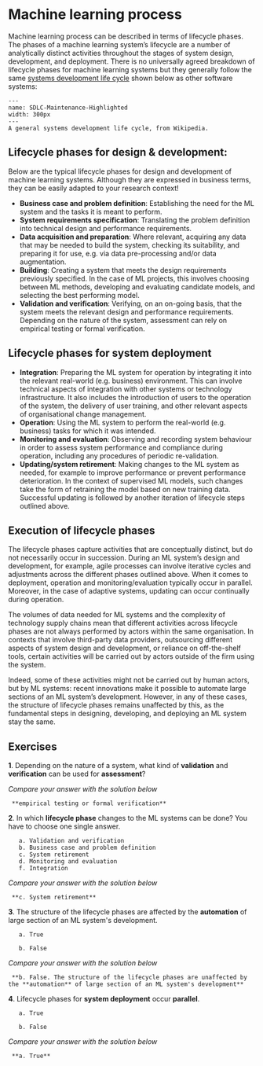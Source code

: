 # Machine learning process

Machine learning process can be described in terms of lifecycle phases. The phases of a machine learning system’s lifecycle are a number of analytically distinct activities throughout the stages of system design, development, and deployment. There is no universally agreed breakdown of lifecycle phases for machine learning systems but they generally follow the same [systems development life cycle](https://en.wikipedia.org/wiki/Systems_development_life_cycle) shown below as other software systems:

```{figure} https://upload.wikimedia.org/wikipedia/commons/7/7e/SDLC-Maintenance-Highlighted.png
---
name: SDLC-Maintenance-Highlighted
width: 300px
---
A general systems development life cycle, from Wikipedia.
```

## Lifecycle phases for design & development:

Below are the typical lifecycle phases for design and development of machine learning systems. Although they are expressed in business terms, they can be easily adapted to your research context!

- **Business case and problem definition**: Establishing the need for the ML system and the tasks it is meant to perform.
- **System requirements specification**: Translating the problem definition into technical design and performance requirements.
- **Data acquisition and preparation**: Where relevant, acquiring any data that may be needed to build the system, checking its suitability, and preparing it for use, e.g. via data pre-processing and/or data augmentation.
- **Building**: Creating a system that meets the design requirements previously specified. In the case of ML projects, this involves choosing between ML methods, developing and evaluating candidate models, and selecting the best performing model.
- **Validation and verification**: Verifying, on an on-going basis, that the system meets the relevant design and performance requirements. Depending on the nature of the system, assessment can rely on empirical testing or formal verification.

## Lifecycle phases for system deployment

- **Integration**: Preparing the ML system for operation by integrating it into the relevant real-world (e.g. business) environment. This can involve technical aspects of integration with other systems or technology infrastructure. It also includes the introduction of users to the operation of the system, the delivery of user training, and other relevant aspects of organisational change management.
- **Operation**: Using the ML system to perform the real-world (e.g. business) tasks for which it was intended.
- **Monitoring and evaluation**: Observing and recording system behaviour in order to assess system performance and compliance during operation, including any procedures of periodic re-validation.
- **Updating/system retirement**: Making changes to the ML system as needed, for example to improve performance or prevent performance deterioration. In the context of supervised ML models, such changes take the form of retraining the model based on new training data. Successful updating is followed by another iteration of lifecycle steps outlined above.

## Execution of lifecycle phases

The lifecycle phases capture activities that are conceptually distinct, but do not necessarily occur in succession. During an ML system’s design and development, for example, agile processes can involve iterative cycles and adjustments across the different phases outlined above. When it comes to deployment, operation and monitoring/evaluation typically occur in parallel. Moreover, in the case of adaptive systems, updating can occur continually during operation.

The volumes of data needed for ML systems and the complexity of technology supply chains mean that different activities across lifecycle phases are not always performed by actors within the same organisation. In contexts that involve third-party data providers, outsourcing different aspects of system design and development, or reliance on off-the-shelf tools, certain activities will be carried out by actors outside of the firm using the system.

Indeed, some of these activities might not be carried out by human actors, but by ML systems: recent innovations make it possible to automate large sections of an ML system’s development. However, in any of these cases, the structure of lifecycle phases remains unaffected by this, as the fundamental steps in designing, developing, and deploying an ML system stay the same.

## Exercises


**1**. Depending on the nature of a system, what kind of **validation** and **verification** can be used for **assessment**?

*Compare your answer with the solution below*

   ```{toggle}
    **empirical testing or formal verification**
   ```

**2**. In which **lifecycle phase** changes to the ML systems can be done? You have to choose one single answer.

       a. Validation and verification
       b. Business case and problem definition
       c. System retirement
       d. Monitoring and evaluation
       f. Integration

*Compare your answer with the solution below*

   ```{toggle}
    **c. System retirement**
   ```

**3**. The structure of the lifecycle phases are affected by the **automation** of large section of an ML system's development.

       a. True

       b. False
*Compare your answer with the solution below*

   ```{toggle}
    **b. False. The structure of the lifecycle phases are unaffected by the **automation** of large section of an ML system's development**
   ```

**4**. Lifecycle phases for **system deployment** occur **parallel**.

       a. True

       b. False
*Compare your answer with the solution below*

   ```{toggle}
    **a. True**
   ```
